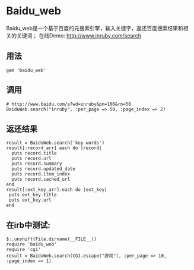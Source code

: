 # Baidu_web

Baidu_web是一个基于百度的元搜索引擎，输入关键字，返还百度搜索结果和相关的关键词；
在线Demo: http://www.inruby.com/search

## 用法

    gem 'baidu_web'

## 调用

    # http://www.baidu.com/s?wd=inruby&pn=100&rn=50
    BaiduWeb.search("inruby", :per_page => 50, :page_index => 2)
    
## 返还结果

    result = BaiduWeb.search('key words')
    result[:record_arr].each do |record|
      puts record.title
      puts record.url
      puts record.summary
      puts record.updated_date
      puts record.item_index
      puts record.cached_url
    end
    result[:ext_key_arr].each do |ext_key|
     puts ext_key.title
     puts ext_key.url
    end

## 在irb中测试:

    $:.unshift(File.dirname(__FILE__))
    require 'baidu_web'
    require 'cgi'
    result = BaiduWeb.search(CGI.escape("游戏"), :per_page => 10, :page_index => 1)
